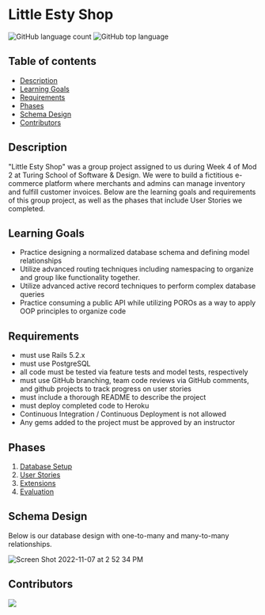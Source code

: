 # Little Esty Shop
![GitHub language count](https://img.shields.io/github/languages/count/naomiyocum/little-esty-shop)
![GitHub top language](https://img.shields.io/github/languages/top/naomiyocum/little-esty-shop?color=yellow)

## Table of contents
* [Description](#description)
* [Learning Goals](#learning-goals)
* [Requirements](#requirements)
* [Phases](#phases)
* [Schema Design](#schema-design)
* [Contributors](#contributors)

## Description

"Little Esty Shop" was a group project assigned to us during Week 4 of Mod 2 at Turing School of Software & Design. We were to build a fictitious e-commerce platform where merchants and admins can manage inventory and fulfill customer invoices. Below are the learning goals and requirements of this group project, as well as the phases that include User Stories we completed.

## Learning Goals
- Practice designing a normalized database schema and defining model relationships
- Utilize advanced routing techniques including namespacing to organize and group like functionality together.
- Utilize advanced active record techniques to perform complex database queries
- Practice consuming a public API while utilizing POROs as a way to apply OOP principles to organize code

## Requirements
- must use Rails 5.2.x
- must use PostgreSQL
- all code must be tested via feature tests and model tests, respectively
- must use GitHub branching, team code reviews via GitHub comments, and github projects to track progress on user stories
- must include a thorough README to describe the project
- must deploy completed code to Heroku
- Continuous Integration / Continuous Deployment is not allowed
- Any gems added to the project must be approved by an instructor

## Phases

1. [Database Setup](./doc/db_setup.md)
1. [User Stories](./doc/user_stories.md)
1. [Extensions](./doc/extensions.md)
1. [Evaluation](./doc/evaluation.md)

## Schema Design
Below is our database design with one-to-many and many-to-many relationships.

![Screen Shot 2022-11-07 at 2 52 34 PM](https://user-images.githubusercontent.com/102825498/200424743-560cf9fb-af10-44b0-8a3e-eb21690be5ed.png)

## Contributors
<a href="https://github.com/naomiyocum/little-esty-shop/graphs/contributors">
  <img src="https://contrib.rocks/image?repo=naomiyocum/little-esty-shop" />
</a>
